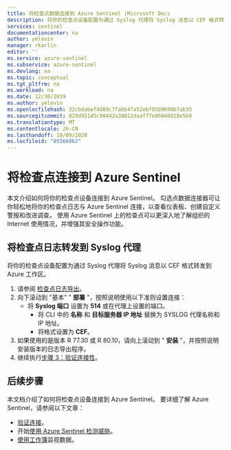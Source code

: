 ```yaml
---
title: 将检查点数据连接到 Azure Sentinel |Microsoft Docs
description: 将你的检查点设备配置为通过 Syslog 代理将 Syslog 消息以 CEF 格式转发到 Azure Sentinel 工作区。
services: sentinel
documentationcenter: na
author: yelevin
manager: rkarlin
editor: ''
ms.service: azure-sentinel
ms.subservice: azure-sentinel
ms.devlang: na
ms.topic: conceptual
ms.tgt_pltfrm: na
ms.workload: na
ms.date: 12/30/2019
ms.author: yelevin
ms.openlocfilehash: 32cbdabef4d89c7fabb47a52ebf0589690b7ab33
ms.sourcegitcommit: 829d951d5c90442a38012daaf77e86046018e5b9
ms.translationtype: MT
ms.contentlocale: zh-CN
ms.lasthandoff: 10/09/2020
ms.locfileid: "85566062"
---
```

# <a name="connect-check-point-to-azure-sentinel"></a>将检查点连接到 Azure Sentinel



本文介绍如何将你的检查点设备连接到 Azure Sentinel。 勾选点数据连接器可让你轻松地将你的检查点日志与 Azure Sentinel 连接，以查看仪表板、创建自定义警报和改进调查。 使用 Azure Sentinel 上的检查点可以更深入地了解组织的 Internet 使用情况，并增强其安全操作功能。 

## <a name="forward-check-point-logs-to-the-syslog-agent"></a>将检查点日志转发到 Syslog 代理

将你的检查点设备配置为通过 Syslog 代理将 Syslog 消息以 CEF 格式转发到 Azure 工作区。

1. 请参阅 [检查点日志导出](https://aka.ms/asi-syslog-checkpoint-forwarding)。
1. 向下滚动到 "基本" " **部署** "，按照说明使用以下准则设置连接：
   - 将 **Syslog 端口** 设置为 **514** 或在代理上设置的端口。
     - 将 CLI 中的 **名称** 和 **目标服务器 IP 地址** 替换为 SYSLOG 代理名称和 IP 地址。
     - 将格式设置为 **CEF**。
1. 如果使用的是版本 R 77.30 或 R 80.10，请向上滚动到 " **安装** "，并按照说明安装版本的日志导出程序。
1. 继续执行[步骤 3：验证连接性](connect-cef-verify.md)。
 

## <a name="next-steps"></a>后续步骤
本文档介绍了如何将检查点设备连接到 Azure Sentinel。 要详细了解 Azure Sentinel，请参阅以下文章：
- [验证连接](connect-cef-verify.md)。
- 开始[使用 Azure Sentinel 检测威胁](tutorial-detect-threats-built-in.md)。
- [使用工作簿](tutorial-monitor-your-data.md)监视数据。


